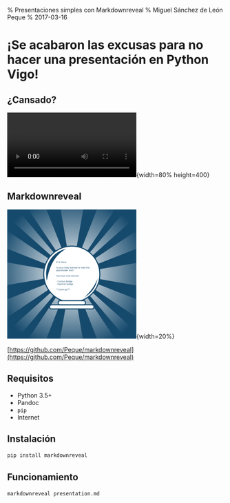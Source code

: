% Presentaciones simples con Markdownreveal
% Miguel Sánchez de León Peque
% 2017-03-16


# ¡Se acabaron las excusas para no hacer una presentación en Python Vigo!


## ¿Cansado?

![](./video/out.ogv){width=80% height=400}


## Markdownreveal

![](./figures/logo.svg){width=20%}

[https://github.com/Peque/markdownreveal](https://github.com/Peque/markdownreveal)


## Requisitos

- Python 3.5+
- Pandoc
- `pip`
- Internet


## Instalación

```bash
pip install markdownreveal
```


## Funcionamiento

```bash
markdownreveal presentation.md
```

